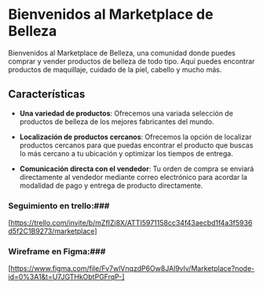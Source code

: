 
# Bienvenidos al Marketplace de Belleza

Bienvenidos al Marketplace de Belleza, una comunidad donde puedes comprar y vender productos de belleza de todo tipo. Aquí puedes encontrar productos de maquillaje, cuidado de la piel, cabello y mucho más.

## Características

- **Una variedad de productos**: Ofrecemos una variada selección de productos de belleza de los mejores fabricantes del mundo.

- **Localización de productos cercanos**: Ofrecemos la opción de localizar productos cercanos para que puedas encontrar el producto que buscas lo más cercano a tu ubicación y optimizar los tiempos de entrega.

- **Comunicación directa con el vendedor**: Tu orden de compra se enviará directamente al vendedor mediante correo electrónico para acordar la modalidad de pago y entrega de producto directamente.

### Seguimiento en trello:###

[https://trello.com/invite/b/mZfIZi8X/ATTI5971158cc34f43aecbd1f4a3f5936d5f2C1B9273/marketplace]

### Wireframe en Figma:###

[https://www.figma.com/file/Fv7wlVnqzdP6Ow8JAl9vlv/Marketplace?node-id=0%3A1&t=U7JGTHkObtPGFrqP-]





